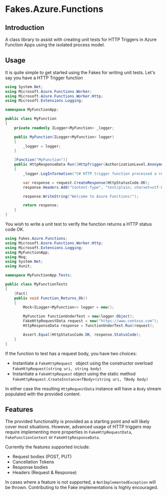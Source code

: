 # Fakes.Azure.Functions

## Introduction
A class library to assist with creating unit tests for HTTP Triggers in Azure Function Apps using the isolated process model.

## Usage
It is quite simple to get started using the Fakes for writing unit tests.
Let's say you have a HTTP Trigger function

``` C#
using System.Net;
using Microsoft.Azure.Functions.Worker;
using Microsoft.Azure.Functions.Worker.Http;
using Microsoft.Extensions.Logging;

namespace MyFunctionApp;

public class MyFunction
{
    private readonly ILogger<MyFunction> _logger;

    public MyFunction(ILogger<MyFunction> logger)
    {
        _logger = logger;
    }

    [Function("MyFunction")]
    public HttpResponseData Run([HttpTrigger(AuthorizationLevel.Anonymous, "get")] HttpRequestData request)
    {
        _logger.LogInformation("C# HTTP trigger function processed a request.");

        var response = request.CreateResponse(HttpStatusCode.OK);
        response.Headers.Add("Content-Type", "text/plain; charset=utf-8");

        response.WriteString("Welcome to Azure Functions!");

        return response;
    }
}
```

You wish to write a unit test to verify the function returns a HTTP status code OK.

``` c#
using Fakes.Azure.Functions;
using Microsoft.Azure.Functions.Worker.Http;
using Microsoft.Extensions.Logging;
using MyFunctionApp;
using Moq;
using System.Net;
using Xunit;

namespace MyFunctionApp.Tests;

public class MyFunctionTests
{
    [Fact]
    public void Function_Returns_Ok()
    {
        Mock<ILogger<MyFunction>> logger = new();

        MyFunction functionUnderTest = new(logger.Object);
        FakeHttpRequestData request = new("https://www.contoso.com");
        HttpResponseData response = functionUnderTest.Run(request);

        Assert.Equal(HttpStatusCode.OK, response.StatusCode);
    }
}
```

If the function to test has a request body, you have two choices:
- Instantiate a ```FakeHttpRequest ``` object using the constructor overload ```FakeHttpRequest(string uri, string body)```
- Instantiate a ```FakeHttpRequest``` object using the static method ```FakeHttpRequest.CreateInstance<TBody>(string uri, TBody body)```

In either case the resulting ```HttpRequestData``` instance will have a ```Body``` stream populated with the provided content.

## Features
The provided functionality is provided as a starting point and will likely cover most situations. However, advanced usage of HTTP triggers may require implementing more properties in ```FakeHttpRequestData```, ```FakeFunctionContext``` or ```FakeHttpResponseData```.

Currently the features supported include:
* Request bodies (POST, PUT)
* Cancellation Tokens
* Response bodies
* Headers (Request & Response)

In cases where a feature is not supported, a ```NotImplementedException``` will be thrown. Contributing to the Fake implementations is highly encouraged.
